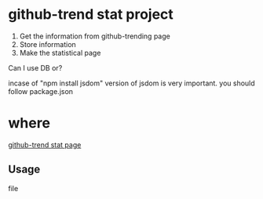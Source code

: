 # github-trend stat project
1. Get the information from github-trending page
2. Store information
3. Make the statistical page

Can I use DB or?

incase of "npm install jsdom" version of jsdom is very important.
you should follow package.json

# where
[github-trend stat page]( http://teamsego.github.io/github-trend-stat/ )

Usage
--------------------
file 
